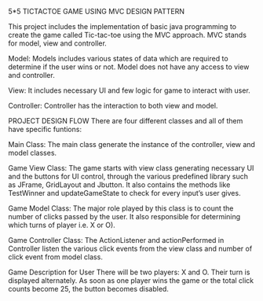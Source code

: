 5*5 TICTACTOE GAME USING MVC DESIGN PATTERN

This project includes the implementation of basic java programming to create the game called Tic-tac-toe using the MVC approach. MVC stands for model, view and controller.


Model: Models includes various states of data which are required to determine if the user wins or not. Model does not have any access to view and controller. 


View: It includes necessary UI and few logic for game to interact with user.


Controller: Controller has the interaction to both view and model.

PROJECT DESIGN FLOW
There are four different classes and all of them have specific funtions:

Main Class:
The main class generate the instance of the controller, view and model classes.

Game View Class:
 The game starts with view class generating necessary UI and the buttons for UI control, through the various predefined library such as JFrame, GridLayout and Jbutton. It also contains the methods like TestWinner and updateGameState to check for every input’s user gives.
 
Game Model Class:
The major role played by this class is to count the number of clicks passed by the user. It also responsible for determining which turns of player i.e. X or O). 

Game Controller Class: 
The ActionListener and actionPerformed in Controller listen the various click events from the view class and number of click event from model class. 

Game Description for User
There will be two players: X and O. Their turn is displayed alternately. As soon as one player wins the game or the total click counts become 25, the button becomes disabled. 
